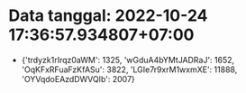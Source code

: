 # Data tanggal: 2022-10-24 17:36:57.934807+07:00

* {'trdyzk1rIrqz0aWM': 1325, 'wGduA4bYMtJADRaJ': 1652, 'OqKFxRFuaFzKfASu': 3822, 'LGIe7r9xrM1wxmXE': 11888, 'OYVqdoEAzdDWVQIb': 2007}
